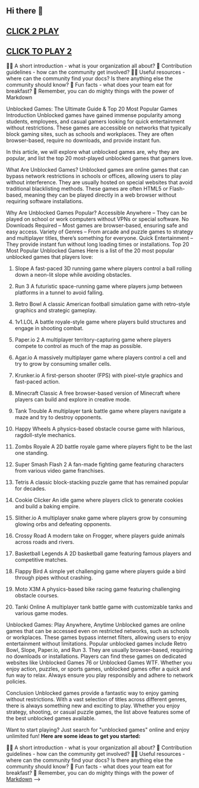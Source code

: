 ## Hi there 👋

## [CLICK 2 PLAY](https://topstoryindia.com)

## [CLICK TO PLAY 2](https://topstoryindia.com)


🙋‍♀️ A short introduction - what is your organization all about? 🌈 Contribution guidelines - how can the community get involved? 👩‍💻 Useful resources - where can the community find your docs? Is there anything else the community should know? 🍿 Fun facts - what does your team eat for breakfast? 🧙 Remember, you can do mighty things with the power of Markdown

Unblocked Games: The Ultimate Guide & Top 20 Most Popular Games
Introduction
Unblocked games have gained immense popularity among students, employees, and casual gamers looking for quick entertainment without restrictions. These games are accessible on networks that typically block gaming sites, such as schools and workplaces. They are often browser-based, require no downloads, and provide instant fun.

In this article, we will explore what unblocked games are, why they are popular, and list the top 20 most-played unblocked games that gamers love.

What Are Unblocked Games?
Unblocked games are online games that can bypass network restrictions in schools or offices, allowing users to play without interference. They are usually hosted on special websites that avoid traditional blacklisting methods. These games are often HTML5 or Flash-based, meaning they can be played directly in a web browser without requiring software installations.

Why Are Unblocked Games Popular?
Accessible Anywhere – They can be played on school or work computers without VPNs or special software.
No Downloads Required – Most games are browser-based, ensuring safe and easy access.
Variety of Genres – From arcade and puzzle games to strategy and multiplayer titles, there’s something for everyone.
Quick Entertainment – They provide instant fun without long loading times or installations.
Top 20 Most Popular Unblocked Games
Here is a list of the 20 most popular unblocked games that players love:

1. Slope
A fast-paced 3D running game where players control a ball rolling down a neon-lit slope while avoiding obstacles.

2. Run 3
A futuristic space-running game where players jump between platforms in a tunnel to avoid falling.

3. Retro Bowl
A classic American football simulation game with retro-style graphics and strategic gameplay.

4. 1v1.LOL
A battle royale-style game where players build structures and engage in shooting combat.

5. Paper.io 2
A multiplayer territory-capturing game where players compete to control as much of the map as possible.

6. Agar.io
A massively multiplayer game where players control a cell and try to grow by consuming smaller cells.

7. Krunker.io
A first-person shooter (FPS) with pixel-style graphics and fast-paced action.

8. Minecraft Classic
A free browser-based version of Minecraft where players can build and explore in creative mode.

9. Tank Trouble
A multiplayer tank battle game where players navigate a maze and try to destroy opponents.

10. Happy Wheels
A physics-based obstacle course game with hilarious, ragdoll-style mechanics.

11. Zombs Royale
A 2D battle royale game where players fight to be the last one standing.

12. Super Smash Flash 2
A fan-made fighting game featuring characters from various video game franchises.

13. Tetris
A classic block-stacking puzzle game that has remained popular for decades.

14. Cookie Clicker
An idle game where players click to generate cookies and build a baking empire.

15. Slither.io
A multiplayer snake game where players grow by consuming glowing orbs and defeating opponents.

16. Crossy Road
A modern take on Frogger, where players guide animals across roads and rivers.

17. Basketball Legends
A 2D basketball game featuring famous players and competitive matches.

18. Flappy Bird
A simple yet challenging game where players guide a bird through pipes without crashing.

19. Moto X3M
A physics-based bike racing game featuring challenging obstacle courses.

20. Tanki Online
A multiplayer tank battle game with customizable tanks and various game modes.

Unblocked Games: Play Anywhere, Anytime
Unblocked games are online games that can be accessed even on restricted networks, such as schools or workplaces. These games bypass internet filters, allowing users to enjoy entertainment without limitations. Popular unblocked games include Retro Bowl, Slope, Paper.io, and Run 3. They are usually browser-based, requiring no downloads or installations. Players can find these games on dedicated websites like Unblocked Games 76 or Unblocked Games WTF. Whether you enjoy action, puzzles, or sports games, unblocked games offer a quick and fun way to relax. Always ensure you play responsibly and adhere to network policies.

Conclusion
Unblocked games provide a fantastic way to enjoy gaming without restrictions. With a vast selection of titles across different genres, there is always something new and exciting to play. Whether you enjoy strategy, shooting, or casual puzzle games, the list above features some of the best unblocked games available.

Want to start playing? Just search for "unblocked games" online and enjoy unlimited fun!
**Here are some ideas to get you started:**

🙋‍♀️ A short introduction - what is your organization all about?
🌈 Contribution guidelines - how can the community get involved?
👩‍💻 Useful resources - where can the community find your docs? Is there anything else the community should know?
🍿 Fun facts - what does your team eat for breakfast?
🧙 Remember, you can do mighty things with the power of [Markdown](https://docs.github.com/github/writing-on-github/getting-started-with-writing-and-formatting-on-github/basic-writing-and-formatting-syntax)
-->
